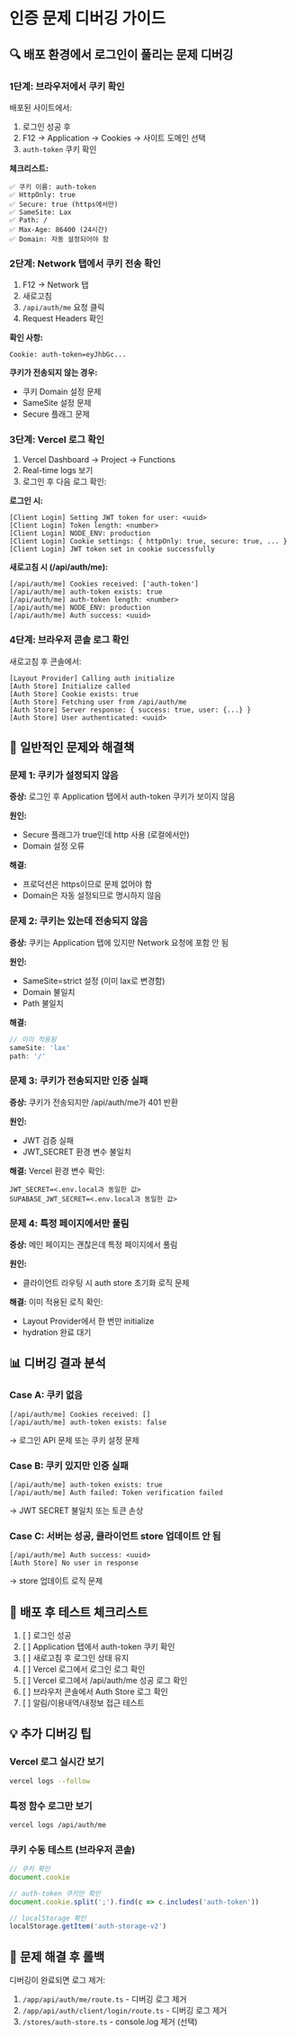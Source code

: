 # 인증 문제 디버깅 가이드

## 🔍 배포 환경에서 로그인이 풀리는 문제 디버깅

### 1단계: 브라우저에서 쿠키 확인

배포된 사이트에서:
1. 로그인 성공 후
2. F12 → Application → Cookies → 사이트 도메인 선택
3. `auth-token` 쿠키 확인

**체크리스트:**
```
✅ 쿠키 이름: auth-token
✅ HttpOnly: true
✅ Secure: true (https에서만)
✅ SameSite: Lax
✅ Path: /
✅ Max-Age: 86400 (24시간)
✅ Domain: 자동 설정되어야 함
```

### 2단계: Network 탭에서 쿠키 전송 확인

1. F12 → Network 탭
2. 새로고침
3. `/api/auth/me` 요청 클릭
4. Request Headers 확인

**확인 사항:**
```
Cookie: auth-token=eyJhbGc...
```

**쿠키가 전송되지 않는 경우:**
- 쿠키 Domain 설정 문제
- SameSite 설정 문제
- Secure 플래그 문제

### 3단계: Vercel 로그 확인

1. Vercel Dashboard → Project → Functions
2. Real-time logs 보기
3. 로그인 후 다음 로그 확인:

**로그인 시:**
```
[Client Login] Setting JWT token for user: <uuid>
[Client Login] Token length: <number>
[Client Login] NODE_ENV: production
[Client Login] Cookie settings: { httpOnly: true, secure: true, ... }
[Client Login] JWT token set in cookie successfully
```

**새로고침 시 (/api/auth/me):**
```
[/api/auth/me] Cookies received: ['auth-token']
[/api/auth/me] auth-token exists: true
[/api/auth/me] auth-token length: <number>
[/api/auth/me] NODE_ENV: production
[/api/auth/me] Auth success: <uuid>
```

### 4단계: 브라우저 콘솔 로그 확인

새로고침 후 콘솔에서:
```
[Layout Provider] Calling auth initialize
[Auth Store] Initialize called
[Auth Store] Cookie exists: true
[Auth Store] Fetching user from /api/auth/me
[Auth Store] Server response: { success: true, user: {...} }
[Auth Store] User authenticated: <uuid>
```

## 🐛 일반적인 문제와 해결책

### 문제 1: 쿠키가 설정되지 않음
**증상:** 로그인 후 Application 탭에서 auth-token 쿠키가 보이지 않음

**원인:**
- Secure 플래그가 true인데 http 사용 (로컬에서만)
- Domain 설정 오류

**해결:**
- 프로덕션은 https이므로 문제 없어야 함
- Domain은 자동 설정되므로 명시하지 않음

### 문제 2: 쿠키는 있는데 전송되지 않음
**증상:** 쿠키는 Application 탭에 있지만 Network 요청에 포함 안 됨

**원인:**
- SameSite=strict 설정 (이미 lax로 변경함)
- Domain 불일치
- Path 불일치

**해결:**
```typescript
// 이미 적용됨
sameSite: 'lax'
path: '/'
```

### 문제 3: 쿠키가 전송되지만 인증 실패
**증상:** 쿠키가 전송되지만 /api/auth/me가 401 반환

**원인:**
- JWT 검증 실패
- JWT_SECRET 환경 변수 불일치

**해결:**
Vercel 환경 변수 확인:
```
JWT_SECRET=<.env.local과 동일한 값>
SUPABASE_JWT_SECRET=<.env.local과 동일한 값>
```

### 문제 4: 특정 페이지에서만 풀림
**증상:** 메인 페이지는 괜찮은데 특정 페이지에서 풀림

**원인:**
- 클라이언트 라우팅 시 auth store 초기화 로직 문제

**해결:**
이미 적용된 로직 확인:
- Layout Provider에서 한 번만 initialize
- hydration 완료 대기

## 📊 디버깅 결과 분석

### Case A: 쿠키 없음
```
[/api/auth/me] Cookies received: []
[/api/auth/me] auth-token exists: false
```
→ 로그인 API 문제 또는 쿠키 설정 문제

### Case B: 쿠키 있지만 인증 실패
```
[/api/auth/me] auth-token exists: true
[/api/auth/me] Auth failed: Token verification failed
```
→ JWT SECRET 불일치 또는 토큰 손상

### Case C: 서버는 성공, 클라이언트 store 업데이트 안 됨
```
[/api/auth/me] Auth success: <uuid>
[Auth Store] No user in response
```
→ store 업데이트 로직 문제

## 🚀 배포 후 테스트 체크리스트

1. [ ] 로그인 성공
2. [ ] Application 탭에서 auth-token 쿠키 확인
3. [ ] 새로고침 후 로그인 상태 유지
4. [ ] Vercel 로그에서 로그인 로그 확인
5. [ ] Vercel 로그에서 /api/auth/me 성공 로그 확인
6. [ ] 브라우저 콘솔에서 Auth Store 로그 확인
7. [ ] 알림/이용내역/내정보 접근 테스트

## 💡 추가 디버깅 팁

### Vercel 로그 실시간 보기
```bash
vercel logs --follow
```

### 특정 함수 로그만 보기
```bash
vercel logs /api/auth/me
```

### 쿠키 수동 테스트 (브라우저 콘솔)
```javascript
// 쿠키 확인
document.cookie

// auth-token 쿠키만 확인
document.cookie.split(';').find(c => c.includes('auth-token'))

// localStorage 확인
localStorage.getItem('auth-storage-v2')
```

## 🔧 문제 해결 후 롤백

디버깅이 완료되면 로그 제거:
1. `/app/api/auth/me/route.ts` - 디버깅 로그 제거
2. `/app/api/auth/client/login/route.ts` - 디버깅 로그 제거
3. `/stores/auth-store.ts` - console.log 제거 (선택)
